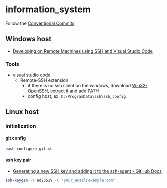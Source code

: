 # information_system

Follow the [Conventional Commits](https://www.conventionalcommits.org/en/v1.0.0/)

## Windows host
- [Developing on Remote Machines using SSH and Visual Studio Code](https://code.visualstudio.com/docs/remote/ssh#_getting-started)

### Tools
- visual studio code
    -  Remote-SSH extension
        - if there is no ssh client on the windows, download [Win32-OpenSSH](https://github.com/PowerShell/Win32-OpenSSH/releases), extract it and add PATH
        - config host, ex. `C:\ProgramData\ssh\ssh_config`



## Linux host
### initialization
#### git config
``` bash
bash configure_git.sh
```

#### ssh key pair
- [Generating a new SSH key and adding it to the ssh-agent - GitHub Docs](https://docs.github.com/en/authentication/connecting-to-github-with-ssh/generating-a-new-ssh-key-and-adding-it-to-the-ssh-agent)

``` bash
ssh-keygen -t ed25519 -C "your_email@example.com"
```